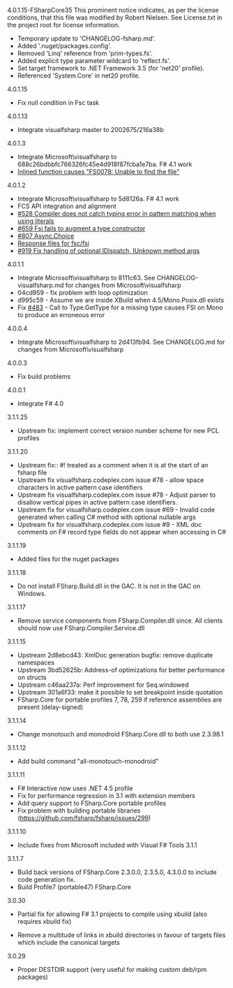 4.0.1.15-FSharpCore35
  This prominent notice indicates, as per the license conditions, that this file was modified by Robert Nielsen. See License.txt in the project root for license information.
  * Temporary update to 'CHANGELOG-fsharp.md'.
  * Added '.nuget/packages.config'.
  * Removed 'Linq' reference from 'prim-types.fs'.
  * Added explicit type parameter wildcard to 'reflect.fs'.
  * Set target framework to .NET Framework 3.5 (for 'net20' profile).
  * Referenced 'System.Core' in net20 profile.

4.0.1.15
  * Fix null condition in Fsc task

4.0.1.13
  * Integrate visualfsharp master to 2002675/216a38b

4.0.1.3
  * Integrate Microsoft\visualfsharp to 688c26bdbbfc766326fc45e4d918f87fcba1e7ba. F# 4.1 work
  * [Inlined function causes "FS0078: Unable to find the file"](https://github.com/fsharp/fsharp/issues/584)

4.0.1.2
  * Integrate Microsoft\visualfsharp to 5d8126a. F# 4.1 work
  *    FCS API integration and alignment
  *    [#528 Compiler does not catch typing error in pattern matching when using literals](https://github.com/Microsoft/visualfsharp/issues/528)
  *    [#659 Fsi fails to augment a type constructor](https://github.com/Microsoft/visualfsharp/issues/659)
  *    [#807 Async.Choice](https://github.com/Microsoft/visualfsharp/pull/807)
  *    [Response files for fsc/fsi](https://github.com/Microsoft/visualfsharp/pull/831)
  *    [#919 Fix handling of optional IDispatch, IUnknown method args](https://github.com/Microsoft/visualfsharp/pull/919)

4.0.1.1
  * Integrate Microsoft\visualfsharp to 8111c63. See CHANGELOG-visualfsharp.md for changes from Microsoft\visualfsharp
  * 04cd959 - fix problem with loop optimization
  * d995c59 - Assume we are inside XBuild when 4.5/Mono.Posix.dll exists
  * Fix [#483](https://github.com/fsharp/fsharp/issues/483) - Call to Type.GetType for a missing type causes FSI on Mono to produce an erroneous error

4.0.0.4
  * Integrate Microsoft\visualfsharp to 2d413fb94. See CHANGELOG.md for changes from Microsoft\visualfsharp

4.0.0.3
  * Fix build problems

4.0.0.1
  * Integrate F# 4.0

3.1.1.25
  * Upstream fix: implement correct version number scheme for new PCL profiles
  
3.1.1.20
  * Upstream fix:: #! treated as a comment when it is at the start of an fsharp file
  * Upstream fix visualfsharp.codeplex.com issue #78 - allow space characters in active pattern case identifiers
  * Upstream fix visualfsharp.codeplex.com issue #78 - Adjust parser to disallow vertical pipes in active pattern case identifiers. 
  * Upstream fix for visualfsharp.codeplex.com issue #69 - Invalid code generated when calling C# method with optional nullable args
  * Upstream fix for visualfsharp.codeplex.com issue #9 - XML doc comments on F# record type fields do not appear when accessing in C#

3.1.1.19
  * Added files for the nuget packages
  
3.1.1.18
  * Do not install FSharp.Build.dll in the GAC. It is not in the GAC on Windows.

3.1.1.17
  * Remove service components from FSharp.Compiler.dll since. All clients should now use FSharp.Compiler.Service.dll

3.1.1.15
  * Upstream 2d8ebcd43: XmlDoc generation bugfix: remove duplicate namespaces
  * Upstream 3bd52625b: Address-of optimizations for better performance on structs
  * Upstream c46aa237a: Perf improvement for Seq.windowed  
  * Upstream 301a6f33: make it possible to set breakpoint inside quotation
  * FSharp.Core for portable profiles 7, 78, 259 if reference assemblies are present (delay-signed)
  
3.1.1.14
  * Change monotouch and monodroid FSharp.Core.dll to both use 2.3.98.1
  
3.1.1.12
  * Add build command "all-monotouch-monodroid"

3.1.1.11

  * F# Interactive now uses .NET 4.5 profile
  * Fix for performance regression in 3.1 with extension members
  * Add query support to FSharp.Core portable profiles
  * Fix problem with building portable libraries (https://github.com/fsharp/fsharp/issues/299)

3.1.1.10
  * Include fixes from Microsoft included with Visual F# Tools 3.1.1

3.1.1.7
  * Build back versions of FSharp.Core 2.3.0.0, 2.3.5.0, 4.3.0.0 to include code generation fix.
  * Build Profile7 (portable47) FSharp.Core

3.0.30
  * Partial fix for allowing F# 3.1 projects to compile using xbuild (also 
    requires xbuild fix)

  * Remove a multitude of links in xbuild directories in favour of targets 
    files which include the canonical targets

3.0.29

  * Proper DESTDIR support (very useful for making custom deb/rpm packages)


